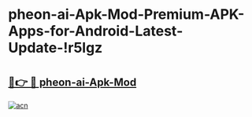 # pheon-ai-Apk-Mod-Premium-APK-Apps-for-Android-Latest-Update-!r5lgz

# <h2><a href="https://rdxgtq.esa.edu.pl?title=pheon-ai-Apk-Mod&ref=r5lgz">🔗👉 🔴 pheon-ai-Apk-Mod</a></h2>

[![acn](https://github.com/user-attachments/assets/0f9c940e-d8b0-45ae-aac7-cd30a18b3e1c)](https://rdxgtq.esa.edu.pl?title=pheon-ai-Apk-Mod&ref=r5lgz)

